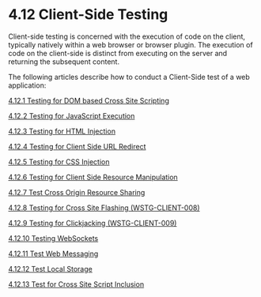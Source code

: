 # 4.12 Client-Side Testing

Client-side testing is concerned with the execution of code on the client, typically natively within a web browser or browser plugin. The execution of code on the client-side is distinct from executing on the server and returning the subsequent content.

The following articles describe how to conduct a Client-Side test of a web application:

[4.12.1 Testing for DOM based Cross Site Scripting](4.12.1_Testing_for_DOM-based_Cross_Site_Scripting.md)

[4.12.2 Testing for JavaScript Execution](4.12.2_Testing_for_JavaScript_Execution.md)

[4.12.3 Testing for HTML Injection](4.12.3_Testing_for_HTML_Injection.md)

[4.12.4 Testing for Client Side URL Redirect](4.12.4_Testing_for_Client_Side_URL_Redirect.md)

[4.12.5 Testing for CSS Injection](4.12.5_Testing_for_CSS_Injection.md)

[4.12.6 Testing for Client Side Resource Manipulation](4.12.6_Testing_for_Client_Side_Resource_Manipulation.md)

[4.12.7 Test Cross Origin Resource Sharing](4.12.7_Testing_Cross_Origin_Resource_Sharing.md)

[4.12.8 Testing for Cross Site Flashing (WSTG-CLIENT-008)](4.12.8_Testing_for_Cross_Site_Flashing_WSTG-CLIENT-008.md)

[4.12.9 Testing for Clickjacking (WSTG-CLIENT-009)](4.12.9_Testing_for_Clickjacking_WSTG-CLIENT-009.md)

[4.12.10 Testing WebSockets](4.12.10_Testing_WebSockets.md)

[4.12.11 Test Web Messaging](4.12.11_Testing_Web_Messaging.md)

[4.12.12 Test Local Storage](4.12.12_Testing_Web_Storage.md)

[4.12.13 Test for Cross Site Script Inclusion](4.12.13_Testing_for_Cross_Site_Script_Inclusion.md)
